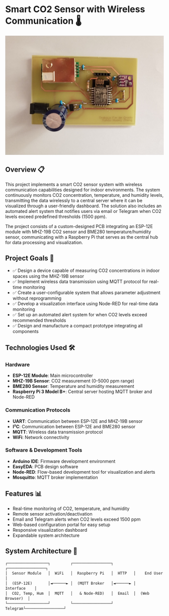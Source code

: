 # Smart CO2 Sensor with Wireless Communication 🌡️

![Prototype](img/prototipo.jpg)

## Overview 📋

This project implements a smart CO2 sensor system with wireless communication capabilities designed for indoor environments. The system continuously monitors CO2 concentration, temperature, and humidity levels, transmitting the data wirelessly to a central server where it can be visualized through a user-friendly dashboard. The solution also includes an automated alert system that notifies users via email or Telegram when CO2 levels exceed predefined thresholds (1500 ppm).

The project consists of a custom-designed PCB integrating an ESP-12E module with MHZ-19B CO2 sensor and BME280 temperature/humidity sensor, communicating with a Raspberry Pi that serves as the central hub for data processing and visualization.

## Project Goals 🎯

- ✅ Design a device capable of measuring CO2 concentrations in indoor spaces using the MHZ-19B sensor
- ✅ Implement wireless data transmission using MQTT protocol for real-time monitoring
- ✅ Create a user-configurable system that allows parameter adjustment without reprogramming
- ✅ Develop a visualization interface using Node-RED for real-time data monitoring
- ✅ Set up an automated alert system for when CO2 levels exceed recommended thresholds
- ✅ Design and manufacture a compact prototype integrating all components

## Technologies Used 🛠️ 

### Hardware
- **ESP-12E Module**: Main microcontroller
- **MHZ-19B Sensor**: CO2 measurement (0-5000 ppm range)
- **BME280 Sensor**: Temperature and humidity measurement
- **Raspberry Pi 3 Model B+**: Central server hosting MQTT broker and Node-RED

### Communication Protocols
- **UART**: Communication between ESP-12E and MHZ-19B sensor
- **I²C**: Communication between ESP-12E and BME280 sensor
- **MQTT**: Wireless data transmission protocol
- **WiFi**: Network connectivity

### Software & Development Tools
- **Arduino IDE**: Firmware development environment
- **EasyEDA**: PCB design software
- **Node-RED**: Flow-based development tool for visualization and alerts
- **Mosquitto**: MQTT broker implementation

## Features 📊 

- Real-time monitoring of CO2, temperature, and humidity
- Remote sensor activation/deactivation
- Email and Telegram alerts when CO2 levels exceed 1500 ppm
- Web-based configuration portal for easy setup
- Responsive visualization dashboard
- Expandable system architecture

## System Architecture 📡

```
┌──────────────────┐         ┌─────────────────┐         ┌─────────────────┐
│  Sensor Module   │  WiFi   │  Raspberry Pi   │  HTTP   │    End User     │
│  (ESP-12E)       │◄──────► │  (MQTT Broker   │◄──────► │    Interface    │
│  CO2, Temp, Hum  │  MQTT   │   & Node-RED)   │  Email  │  (Web Browser)  │
└──────────────────┘         └─────────────────┘ Telegram└─────────────────┘
```
